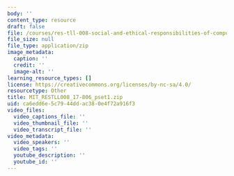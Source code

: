 ```yaml
---
body: ''
content_type: resource
draft: false
file: /courses/res-tll-008-social-and-ethical-responsibilities-of-computing-serc/mit_restll008_17-806_pset1.zip
file_size: null
file_type: application/zip
image_metadata:
  caption: ''
  credit: ''
  image-alt: ''
learning_resource_types: []
license: https://creativecommons.org/licenses/by-nc-sa/4.0/
resourcetype: Other
title: MIT_RESTLL008_17-806_pset1.zip
uid: ca6edd6e-5c79-44dd-ac38-0e4f72a916f3
video_files:
  video_captions_file: ''
  video_thumbnail_file: ''
  video_transcript_file: ''
video_metadata:
  video_speakers: ''
  video_tags: ''
  youtube_description: ''
  youtube_id: ''
---
```


